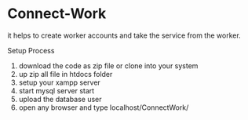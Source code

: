 # Connect-Work
it helps to create worker accounts and take the service from the worker.

Setup Process
1. download the code as zip file or clone into your system
2. up zip all file in htdocs folder
3. setup your xampp server
4. start mysql server start
5. upload the database user
6. open any browser and type localhost/ConnectWork/
